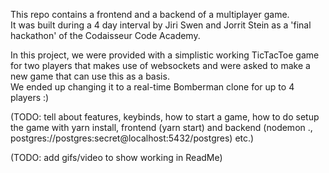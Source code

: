 This repo contains a frontend and a backend of a multiplayer game.  
It was built during a 4 day interval by Jiri Swen and Jorrit Stein as a 'final hackathon' of the Codaisseur Code Academy.  

In this project, we were provided with a simplistic working TicTacToe game for two players that makes use of websockets and were asked to make a new game that can use this as a basis.  
We ended up changing it to a real-time Bomberman clone for up to 4 players :)

(TODO: tell about features, keybinds, how to start a game, how to do setup the game with yarn install, frontend (yarn start) and backend (nodemon ., postgres://postgres:secret@localhost:5432/postgres) etc.)

(TODO: add gifs/video to show working in ReadMe)
